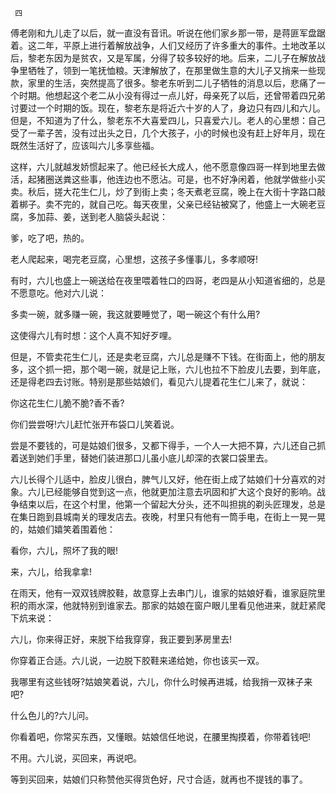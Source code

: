      四 

   傅老刚和九儿走了以后，就一直没有音讯。听说在他们家乡那一带，是蒋匪军盘踞着。这二年，平原上进行着解放战争，人们又经历了许多重大的事件。土地改革以后，黎老东因为是贫农，又是军属，分得了较多较好的地。后来，二儿子在解放战争里牺牲了，领到一笔抚恤粮。天津解放了，在那里做生意的大儿子又捎来一些现款，家里的生活，突然提高了很多。黎老东听到二儿子牺牲的消息以后，悲痛了一个时期。他想起这个老二从小没有得过一点儿好，母亲死了以后，还曾带着四兄弟讨要过一个时期的饭。现在，黎老东是将近六十岁的人了，身边只有四儿和六儿。但是，不知道为了什么，黎老东不大喜爱四儿，只喜爱六儿。老人的心里想：自己受了一辈子苦，没有过出头之日，几个大孩子，小的时候也没有赶上好年月，现在既然生活好了，应该叫六儿多享些福。 

   这样，六儿就越发娇惯起来了。他已经长大成人，他不愿意像四哥一样到地里去做活，起猪圈送粪这些事，他连边也不愿沾。可是，也不好净闲着，他就学做些小买卖。秋后，搓大花生仁儿，炒了到街上卖；冬天煮老豆腐，晚上在大街十字路口敲着梆子。卖不完的，就自己吃。每天夜里，父亲已经钻被窝了，他盛上一大碗老豆腐，多加蒜、姜，送到老人脑袋头起说： 

   爹，吃了吧，热的。

   老人爬起来，喝完老豆腐，心里想，这孩子多懂事儿，多孝顺呀! 

   有时，六儿也盛上一碗送给在夜里喂着牲口的四哥，老四是从小知道省细的，总是不愿意吃。他对六儿说： 

   多卖一碗，就多赚一碗，我这就要睡觉了，喝一碗这个有什么用?

   这使得六儿有时想：这个人真不知好歹哩。 

   但是，不管卖花生仁儿，还是卖老豆腐，六儿总是赚不下钱。在街面上，他的朋友多，这个抓一把，那个喝一碗，就是记上账，六儿也拉不下脸皮儿去要，到年底，还是得老四去讨账。特别是那些姑娘们，看见六儿提着花生仁儿来了，就说： 

   你这花生仁儿脆不脆?香不香?

   你们尝尝呀!六儿赶忙张开布袋口儿笑着说。 

   尝是不要钱的，可是姑娘们很多，又都下得手，一个人一大把不算，六儿还自己抓着送到她们手里，替她们装进那口儿虽小底儿却深的衣裳口袋里去。 

   六儿长得个儿适中，脸皮儿很白，脾气儿又好，他在街上成了姑娘们十分喜欢的对象。六儿已经能够自觉到这一点，他就更加注意去巩固和扩大这个良好的影响。战争结束以后，在这个村里，他第一个留起大分头，还不叫担挑的剃头匠理发，总是在集日跑到县城南关的理发店去。夜晚，村里只有他有一筒手电，在街上一晃一晃的，姑娘们嬉笑着围着他： 

   看你，六儿，照坏了我的眼!

   来，六儿，给我拿拿!

   在雨天，他有一双双钱牌胶鞋，故意穿上去串门儿，谁家的姑娘好看，谁家庭院里积的雨水深，他就特别到谁家去。那家的姑娘在窗户眼儿里看见他进来，就赶紧爬下炕来说： 

   六儿，你来得正好，来脱下给我穿穿，我正要到茅房里去!

   你穿着正合适。六儿说，一边脱下胶鞋来递给她，你也该买一双。

   我哪里有这些钱呀?姑娘笑着说，六儿，你什么时候再进城，给我捎一双袜子来吧?

   什么色儿的?六儿问。 

   你看着吧，你常买东西，又懂眼。姑娘信任地说，在腰里掏摸着，你带着钱吧!

   不用。六儿说，买回来，再说吧。

   等到买回来，姑娘们只称赞他买得货色好，尺寸合适，就再也不提钱的事了。

